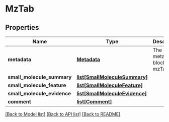 # MzTab

## Properties
Name | Type | Description | Notes
------------ | ------------- | ------------- | -------------
**metadata** | [**Metadata**](Metadata.md) | The metadata block of an mzTab file. | 
**small_molecule_summary** | [**list[SmallMoleculeSummary]**](SmallMoleculeSummary.md) |  | 
**small_molecule_feature** | [**list[SmallMoleculeFeature]**](SmallMoleculeFeature.md) |  | 
**small_molecule_evidence** | [**list[SmallMoleculeEvidence]**](SmallMoleculeEvidence.md) |  | 
**comment** | [**list[Comment]**](Comment.md) |  | [optional] 

[[Back to Model list]](../README.md#documentation-for-models) [[Back to API list]](../README.md#documentation-for-api-endpoints) [[Back to README]](../README.md)


